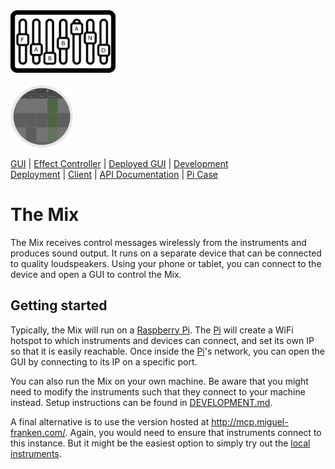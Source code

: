 <img src="Documentation/images/logo.png" alt="Logo" height="100px">
<br/><br/>

<img src="Documentation/images/gui.png" alt="Logo" height="100px">

[GUI](Documentation/gui/GUI.md) | [Effect Controller](Documentation/effectcontroller/EFFECTCONTROLLER.md) | [Deployed GUI](http://mcp.miguel-franken.com/) | [Development](Documentation/development/DEVELOPMENT.md)
<br/>[Deployment](Documentation/DEPLOYMENT.md) | [Client](Documentation/CLIENT.md) | [API Documentation](Documentation/API.md) | [Pi Case](Documentation/picase/picase.md)

# The Mix
The Mix receives control messages wirelessly from the instruments and produces sound output. It runs on a separate device that can be connected to quality loudspeakers. Using your phone or tablet, you can connect to the device and open a GUI to control the Mix.

## Getting started
Typically, the Mix will run on a [Raspberry Pi]. The [Pi] will create a WiFi hotspot to which instruments and devices can connect, and set its own IP so that it is easily reachable. Once inside the [Pi]'s network, you can open the GUI by connecting to its IP on a specific port.

You can also run the Mix on your own machine. Be aware that you might need to modify the instruments such that they connect to your machine instead. Setup instructions can be found in [DEVELOPMENT.md](Documentation/development/DEVELOPMENT.md).

A final alternative is to use the version hosted at http://mcp.miguel-franken.com/. Again, you would need to ensure that instruments connect to this instance. But it might be the easiest option to simply try out the [local instruments](#local-instruments).

[Raspberry Pi]: https://www.raspberrypi.org/
[Pi]: https://www.raspberrypi.org/

